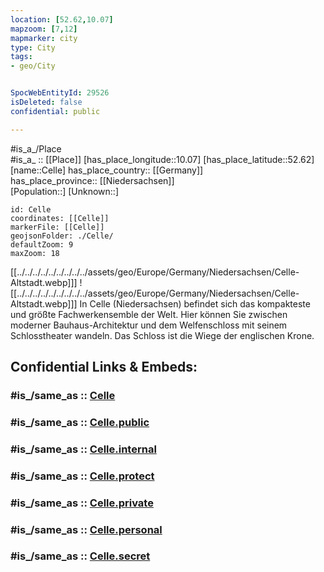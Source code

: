 ```yaml
---
location: [52.62,10.07] 
mapzoom: [7,12] 
mapmarker: city 
type: City
tags:
- geo/City


SpocWebEntityId: 29526
isDeleted: false
confidential: public

---
```

#is_a_/Place  
#is_a_ :: [[Place]] 
[has_place_longitude::10.07] 
[has_place_latitude::52.62] 
[name::Celle] 
has_place_country:: [[Germany]]  
has_place_province:: [[Niedersachsen]]  
[Population::] 
[Unknown::] 


```leaflet
id: Celle
coordinates: [[Celle]] 
markerFile: [[Celle]] 
geojsonFolder: ./Celle/
defaultZoom: 9 
maxZoom: 18
```


[[../../../../../../../../../assets/geo/Europe/Germany/Niedersachsen/Celle-Altstadt.webp]]] ![[../../../../../../../../../assets/geo/Europe/Germany/Niedersachsen/Celle-Altstadt.webp]]] 
In Celle (Niedersachsen) befindet sich das kompakteste und größte Fachwerkensemble der Welt. 
Hier können Sie zwischen moderner Bauhaus-Architektur und dem Welfenschloss mit seinem Schlosstheater wandeln. 
Das Schloss ist die Wiege der englischen Krone.


## Confidential Links & Embeds: 

### #is_/same_as :: [Celle](/_Standards/Earth/Continent/Europe/Europe~Central/Germany/Germany~West/Niedersachsen/counties~Niedersachsen/Celle.md) 

### #is_/same_as :: [Celle.public](/_public/Earth/Continent/Europe/Europe~Central/Germany/Germany~West/Niedersachsen/counties~Niedersachsen/Celle.public.md) 

### #is_/same_as :: [Celle.internal](/_internal/Earth/Continent/Europe/Europe~Central/Germany/Germany~West/Niedersachsen/counties~Niedersachsen/Celle.internal.md) 

### #is_/same_as :: [Celle.protect](/_protect/Earth/Continent/Europe/Europe~Central/Germany/Germany~West/Niedersachsen/counties~Niedersachsen/Celle.protect.md) 

### #is_/same_as :: [Celle.private](/_private/Earth/Continent/Europe/Europe~Central/Germany/Germany~West/Niedersachsen/counties~Niedersachsen/Celle.private.md) 

### #is_/same_as :: [Celle.personal](/_personal/Earth/Continent/Europe/Europe~Central/Germany/Germany~West/Niedersachsen/counties~Niedersachsen/Celle.personal.md) 

### #is_/same_as :: [Celle.secret](/_secret/Earth/Continent/Europe/Europe~Central/Germany/Germany~West/Niedersachsen/counties~Niedersachsen/Celle.secret.md)

